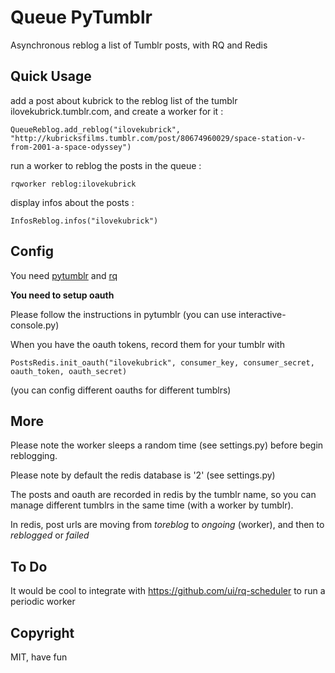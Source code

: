 # Queue PyTumblr #

Asynchronous reblog a list of Tumblr posts, with RQ and Redis

## Quick Usage


add a post about kubrick to the reblog list of the tumblr ilovekubrick.tumblr.com, and create a worker for it :
```
QueueReblog.add_reblog("ilovekubrick", "http://kubricksfilms.tumblr.com/post/80674960029/space-station-v-from-2001-a-space-odyssey")
```

run a worker to reblog the posts in the queue :
```
rqworker reblog:ilovekubrick
```

display infos about the posts :
```
InfosReblog.infos("ilovekubrick")
```

## Config

You need [pytumblr](https://github.com/tumblr/pytumblr) and [rq](http://python-rq.org/)

**You need to setup oauth**

Please follow the instructions in pytumblr (you can use interactive-console.py)

When you have the oauth tokens, record them for your tumblr with

```
PostsRedis.init_oauth("ilovekubrick", consumer_key, consumer_secret, oauth_token, oauth_secret)
```

(you can config different oauths for different tumblrs)


## More

Please note the worker sleeps a random time (see settings.py) before begin reblogging.

Please note by default the redis database is '2' (see settings.py)

The posts and oauth are recorded in redis by the tumblr name, so you can manage different tumblrs in the same time (with a worker by tumblr).

In redis, post urls are moving from *toreblog* to *ongoing* (worker), and then to *reblogged* or *failed*


## To Do

It would be cool to integrate with https://github.com/ui/rq-scheduler to run a periodic worker


## Copyright

MIT, have fun